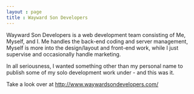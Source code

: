 ```yaml
---
layout : page
title : Wayward Son Developers
---
```


<p>Wayward Son Developers is a web development team consisting of Me, Myself, and I. Me handles the back-end coding and server management, Myself is more into the design/layout and front-end work, while I just supervise and occasionally handle marketing.</p>
<p>In all seriousness, I wanted something other than my personal name to publish some of my solo development work under - and this was it.</p>
<p>Take a look over at <a href="http://www.waywardsondevelopers.com/">http://www.waywardsondevelopers.com/</a></p>